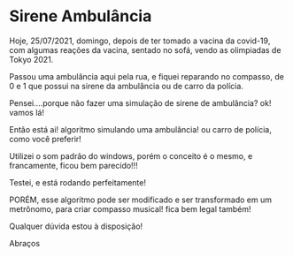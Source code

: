 # Sirene Ambulância

Hoje, 25/07/2021, domingo, depois de ter tomado a vacina da covid-19, com algumas reações da vacina, sentado no sofá, vendo as olimpiadas de Tokyo 2021.

Passou uma ambulância aqui pela rua, e fiquei reparando no compasso, de 0 e 1 que possui na sirene da ambulância ou de carro da polícia.

Pensei....porque não fazer uma simulação de sirene de ambulância? ok! vamos lá!

Então está ai! algoritmo simulando uma ambulância! ou carro de polícia, como você preferir!

Utilizei o som padrão do windows, porém o conceito é o mesmo, e francamente, ficou bem parecido!!!

Testei, e está rodando perfeitamente!

PORÉM, esse algoritmo pode ser modificado e ser transformado em um metrônomo, para criar compasso musical! fica bem legal também!

Qualquer dúvida estou à disposição!

Abraços
